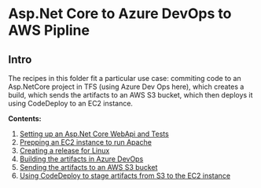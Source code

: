 # Asp.Net Core to Azure DevOps to AWS Pipline

## Intro

The recipes in this folder fit a particular use case: commiting code to an Asp.NetCore project in TFS (using Azure Dev Ops here), 
which creates a build, which sends the artifacts to an AWS S3 bucket, which then deploys it using CodeDeploy to an EC2 instance.

__Contents:__

1. [Setting up an Asp.Net Core WebApi and Tests]()
1. [Prepping an EC2 instance to run Apache]()
1. [Creating a release for Linux]()
1. [Building the artifacts in Azure DevOps]()
1. [Sending the artifacts to an AWS S3 bucket]()
1. [Using CodeDeploy to stage artifacts from S3 to the EC2 instance]()

